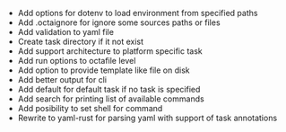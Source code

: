 - Add options for dotenv to load environment from specified paths
- Add .octaignore for ignore some sources paths or files
- Add validation to yaml file
- Create task directory if it not exist
- Add support architecture to platform specific task
- Add run options to octafile level
- Add option to provide template like file on disk
- Add better output for cli
- Add default for default task if no task is specified
- Add search for printing list of available commands
- Add posibility to set shell for command
- Rewrite to yaml-rust for parsing yaml with support of task annotations
